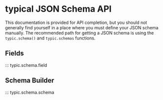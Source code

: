 # typical JSON Schema API

This documentation is provided for API completion, but you should not
generally find yourself in a place where you must define your JSON
schema manually. The recommended path for getting a JSON schema is
using the `typic.schema()` and `typic.schemas` functions.


## Fields

::: typic.schema.field


## Schema Builder

::: typic.schema.schema
